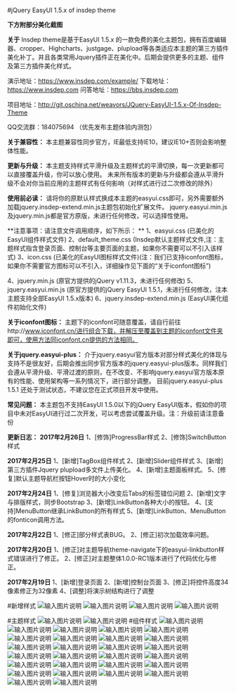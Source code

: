 #jQuery EasyUI 1.5.x of insdep theme

**下方附部分美化截图** 

**关于** 
Insdep theme是基于EasyUI 1.5.x 的一款免费的美化主题包，拥有百度编辑器、cropper、Highcharts、justgage、plupload等各类适应本主题的第三方插件美化补丁。并且各类常用Jquery插件正在美化中。后期会提供更多的主题、组件及第三方插件美化样式。

演示地址：https://www.insdep.com/example/
下载地址：https://www.insdep.com
问答地址：https://bbs.insdep.com

项目地址：http://git.oschina.net/weavors/JQuery-EasyUI-1.5.x-Of-Insdep-Theme

QQ交流群：184075694 （优先发布主题体验内测包）


**关于兼容性：** 
本主题兼容性同步官方，IE最低支持IE10，建议IE10+否则会影响整体性能。 

**更新与升级：**
本主题支持样式平滑升级及主题样式的平滑切换，每一次更新都可以直接覆盖升级，你可以放心使用。
未来所有版本的更新与升级都会遵从平滑升级不会对你当前应用的主题样式有任何影响（对样式进行过二次修改的除外）

**使用前必读：**
请将你的原默认样式换成本主题的easyui.css即可，另外需要额外加载jquery.insdep-extend.min.js主题包初始化扩展文件。 jquery.easyui.min.js及jquery.min.js都是官方原版，未进行任何修改，可以选择性使用。

**注意事项：请注意文件调用顺序，如下所示： **
1、easyui.css 
(已美化的EasyUI组件样式文件)
2、default_theme.css 
(Insdep默认主题样式文件,注：主题样式指含登录页面、控制台等主要页面的主题，如果你不需要可以不引入该样式)
3、icon.css 
(已美化的EasyUI图标样式文件)(注：我们已支持iconfont图标，如果你不需要官方图标可以不引入，详细操作见下面的“关于iconfont图标”)

4、jquery.min.js 
(原官方提供的jQuery v1.11.3，未进行任何修改)
5、jquery.easyui.min.js 
(原官方提供的jQuery EasyUI 1.5.1，未进行任何修改，注本主题支持全部EasyUI 1.5.x版本)
6、jquery.insdep-extend.min.js 
(EasyUI美化组件初始化文件)

**关于iconfont图标：**
主题下的iconfont可随意覆盖，请自行前往http://www.iconfont.cn/进行组合下载，并解压至覆盖到主题的iconfont文件夹即可，使用方法同iconfont.cn提供的方法相同。

**关于jquery.easyui-plus：**
介于jquery.easyui官方版本对部分样式美化的体现与支持不是很友好，后期会推出同步官方版本的jquery.easyui-plus版本。同样我们会遵从平滑升级、平滑过渡的原则，在不改变、不影响jquery.easyui官方版本原有的性能、使用架构等一系列情况下，进行部分调整。
目前jquery.easyui-plus 1.5.1 还处于测试状态，不建议您在正式项目开发中使用。


**常见问题：** 
本主题包不支持EasyUI 1.5.0以下的jQuery EasyUI版本，假如你的项目中未对EasyUI进行过二次开发，可以考虑尝试覆盖升级。注：升级前请注意备份

**更新日志：**
**2017年2月26日**
1、[修饰]ProgressBar样式
2、[修饰]SwitchButton样式

**2017年2月25日**
1、[新增]TagBox组件样式
2、[新增]Slider组件样式
3、[新增]第三方插件Jquery plupload多文件上传美化。
4、[新增]主题面板样式。
5、[修复]默认主题导航栏按钮Hover时的大小变化

**2017年2月24日**
1、[修复]浏览器大小改变后Tabs的标签错位问题
2、[新增]文字与排版样式，同步Bootstrap
3、[新增]LinkButton各种大小的按钮。
4、[支持]MenuButton继承LinkButton的所有样式
5、[新增]LinkButton、MenuButton的fonticon调用方法。

**2017年2月22日**
1、[修正]部分样式表BUG。
2、[修正]初次加载效率问题。

**2017年2月20日**
1、[修正]对主题导航theme-navigate下的easyui-linkbutton样式错误进行了修正。
2、[修正]对主题整体1.0.0-RC1版本进行了代码优化与修正。

**2017年2月19日**
1、[新增]登录页面
2、[新增]控制台页面
3、[修正]将控件高度34像素修正为32像素
4、[调整]将演示树结构进行了调整


#新增样式
![输入图片说明](https://www.insdep.com/example/demo/28.png "在这里输入图片标题")
![输入图片说明](https://www.insdep.com/example/demo/29.png "在这里输入图片标题")
![输入图片说明](https://www.insdep.com/example/demo/30.png "在这里输入图片标题")
![输入图片说明](https://www.insdep.com/example/demo/31.png "在这里输入图片标题")

#主题样式
![输入图片说明](https://www.insdep.com/example/demo/00.png "在这里输入图片标题")
![输入图片说明](https://www.insdep.com/example/demo/01.png "在这里输入图片标题")
#组件样式
![输入图片说明](https://www.insdep.com/example/demo/1.png "在这里输入图片标题")
![输入图片说明](https://www.insdep.com/example/demo/2.png "在这里输入图片标题")
![输入图片说明](https://www.insdep.com/example/demo/3.png "在这里输入图片标题")
![输入图片说明](https://www.insdep.com/example/demo/4.png "在这里输入图片标题")
![输入图片说明](https://www.insdep.com/example/demo/5.png "在这里输入图片标题")
![输入图片说明](https://www.insdep.com/example/demo/6.png "在这里输入图片标题")
![输入图片说明](https://www.insdep.com/example/demo/7.png "在这里输入图片标题")
![输入图片说明](https://www.insdep.com/example/demo/8.png "在这里输入图片标题")
![输入图片说明](https://www.insdep.com/example/demo/9.png "在这里输入图片标题")
![输入图片说明](https://www.insdep.com/example/demo/10.png "在这里输入图片标题")
![输入图片说明](https://www.insdep.com/example/demo/11.png "在这里输入图片标题")
![输入图片说明](https://www.insdep.com/example/demo/12.png "在这里输入图片标题")
![输入图片说明](https://www.insdep.com/example/demo/13.png "在这里输入图片标题")
![输入图片说明](https://www.insdep.com/example/demo/14.png "在这里输入图片标题")
![输入图片说明](https://www.insdep.com/example/demo/15.png "在这里输入图片标题")
![输入图片说明](https://www.insdep.com/example/demo/16.png "在这里输入图片标题")
![输入图片说明](https://www.insdep.com/example/demo/17.png "在这里输入图片标题")
![输入图片说明](https://www.insdep.com/example/demo/18.png "在这里输入图片标题")
![输入图片说明](https://www.insdep.com/example/demo/19.png "在这里输入图片标题")
![输入图片说明](https://www.insdep.com/example/demo/20.png "在这里输入图片标题")
![输入图片说明](https://www.insdep.com/example/demo/21.png "在这里输入图片标题")
![输入图片说明](https://www.insdep.com/example/demo/22.png "在这里输入图片标题")
![输入图片说明](https://www.insdep.com/example/demo/23.png "在这里输入图片标题")
![输入图片说明](https://www.insdep.com/example/demo/24.png "在这里输入图片标题")
![输入图片说明](https://www.insdep.com/example/demo/25.png "在这里输入图片标题")
![输入图片说明](https://www.insdep.com/example/demo/26.png "在这里输入图片标题")
![输入图片说明](https://www.insdep.com/example/demo/27.png "在这里输入图片标题")